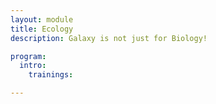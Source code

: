 ```yaml
---
layout: module
title: Ecology
description: Galaxy is not just for Biology!

program:
  intro:
    trainings:

---
```

